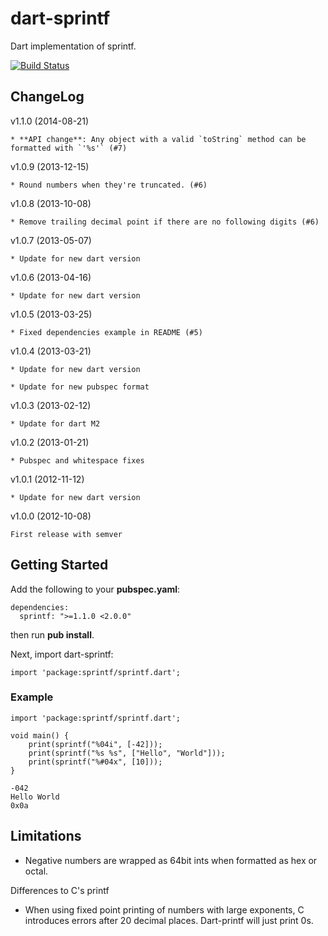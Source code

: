 dart-sprintf
============

Dart implementation of sprintf.

[![Build Status](https://drone.io/naddiseo/dart-sprintf/status.png)](https://drone.io/naddiseo/dart-sprintf/latest)


ChangeLog
---------

v1.1.0 (2014-08-21)

	* **API change**: Any object with a valid `toString` method can be formatted with `'%s'` (#7)

v1.0.9 (2013-12-15)

	* Round numbers when they're truncated. (#6)

v1.0.8 (2013-10-08)

	* Remove trailing decimal point if there are no following digits (#6)

v1.0.7 (2013-05-07)

	* Update for new dart version

v1.0.6 (2013-04-16)

	* Update for new dart version

v1.0.5 (2013-03-25)

	* Fixed dependencies example in README (#5)

v1.0.4 (2013-03-21)

	* Update for new dart version
	
	* Update for new pubspec format

v1.0.3 (2013-02-12)

	* Update for dart M2

v1.0.2 (2013-01-21)

	* Pubspec and whitespace fixes

v1.0.1 (2012-11-12)

	* Update for new dart version

v1.0.0 (2012-10-08)

	First release with semver

Getting Started
---------------

Add the following to your **pubspec.yaml**:

```
dependencies:
  sprintf: ">=1.1.0 <2.0.0"
```

then run **pub install**.

Next, import dart-sprintf:

```
import 'package:sprintf/sprintf.dart';
```

### Example
```
import 'package:sprintf/sprintf.dart';

void main() {
	print(sprintf("%04i", [-42]));
	print(sprintf("%s %s", ["Hello", "World"]));
	print(sprintf("%#04x", [10]));
}
```

```
-042
Hello World
0x0a
```

Limitations
-----------

* Negative numbers are wrapped as 64bit ints when formatted as hex or octal.

Differences to C's printf

* When using fixed point printing of numbers with large exponents, C introduces errors after 20 decimal places. Dart-printf will just print 0s.
